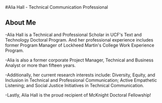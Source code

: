 #Alia Hall - Technical Communication Professional
## About Me

-Alia Hall is a Technical and Professional Scholar in UCF's Text and Technology Doctoral Program. And her professional experience includes former Program Manager of Lockheed Martin's College Work Experience Program. 

-Alia is also a former corporate Project Manager, Technical and Business Analyst or more than fifteen years. 

-Additionally, her current research interests include: Diversity, Equity, and Inclusion in Technical and Professional Communication; Active Empathetic Listening; and Social Justice Initiatives in Technical Communication. 

-Lastly, Alia Hall is the proud recipient of McKnight Doctoral Fellowship! 